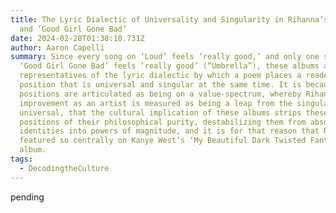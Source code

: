 ```yaml
---
title: The Lyric Dialectic of Universality and Singularity in Rihanna’s ‘Loud’
  and ‘Good Girl Gone Bad’
date: 2024-02-28T01:38:10.731Z
author: Aaron Capelli
summary: Since every song on ‘Loud’ feels ‘really good,’ and only one song on
  ‘Good Girl Gone Bad’ feels ‘really good’ (“Umbrella”), these albums are
  representatives of the lyric dialectic by which a poem places a reader in a
  position that is universal and singular at the same time. It is because these
  positions are articulated as being on a value-spectrum, whereby Rihanna’s
  improvement as an artist is measured as being a leap from the singular to the
  universal, that the cultural implication of these albums strips these
  positions of their philosophical purity, destabilizing them from absolute
  identities into powers of magnitude, and it is for that reason that Rihanna is
  featured so centrally on Kanye West’s ‘My Beautiful Dark Twisted Fantasy’
  album.
tags:
  - DecodingtheCulture
---
```

pending
